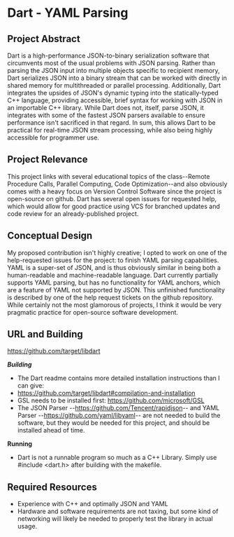 # Dart - YAML Parsing

## Project Abstract
Dart is a high-performance JSON-to-binary serialization software that circumvents most of the usual problems with JSON parsing. Rather than parsing the JSON input into multiple objects specific to recipient memory, Dart serializes JSON into a binary stream that can be worked with directly in shared memory for multithreaded or parallel processing. Additionally, Dart integrates the upsides of JSON's dynamic typing into the statically-typed C++ language, providing accessible, brief syntax for working with JSON in an importable C++ library. While Dart does not, itself, parse JSON, it integrates with some of the fastest JSON parsers available to ensure performance isn't sacrificed in that regard. In sum, this allows Dart to be practical for real-time JSON stream processing, while also being highly accessible for programmer use.

## Project Relevance
This project links with several educational topics of the class--Remote Procedure Calls, Parallel Computing, Code Optimization--and also obviously comes with a heavy focus on Version Control Software since the project is open-source on github. Dart has several open issues for requested help, which would allow for good practice using VCS for branched updates and code review for an already-published project.

## Conceptual Design
My proposed contribution isn't highly creative; I opted to work on one of the help-requested issues for the project: to finish YAML parsing capabilities. YAML is a super-set of JSON, and is thus obviously similar in being both a human-readable and machine-readable language. Dart currently partially supports YAML parsing, but has no functionality for YAML anchors, which are a feature of YAML not supported by JSON. This unfinished functionality is described by one of the help request tickets on the github repository. While certainly not the most glamorous of projects, I think it would be very pragmatic practice for open-source software development.

## URL and Building
<https://github.com/target/libdart>

***Building***
- The Dart readme contains more detailed installation instructions than I can give:
- <https://github.com/target/libdart#compilation-and-installation>
- GSL needs to be installed first: <https://github.com/microsoft/GSL>
- The JSON Parser --<https://github.com/Tencent/rapidjson>-- and YAML Parser --<https://github.com/yaml/libyaml>-- are not needed to build the software, but they would be needed for this project, and should be installed ahead of time.

**Running**
- Dart is not a runnable program so much as a C++ Library. Simply use #include <dart.h> after building with the makefile.

## Required Resources
- Experience with C++ and optimally JSON and YAML
- Hardware and software requirements are not taxing, but some kind of networking will likely be needed to properly test the library in actual usage.
